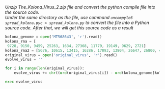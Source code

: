 *Unzip The_Kolona_Virus_2.zip file and convert the python compile file into the source code.* <br>
*Under the same directory as the file, use command `uncompyle6 spread_kolona.pyc > spread_kolona.py` to convert the file into a Python source code.
After that, we will get this source code as a result*

```python
kolona_genome = open('MT568643', 'r').read()
kolona_rna = [
 9728, 9150, 9459, 25263, 1634, 27368, 11779, 19149, 9629, 2721]
kolona_rna2 = [5676, 10615, 13415, 16286, 17093, 13804, 26647, 26800, 4547, 13208]
original_virus = open('original_virus', 'r').read()
evolve_virus = ''

for i in range(len(original_virus)):
    evolve_virus += chr((ord(original_virus[i]) - ord(kolona_genome[kolona_rna[i % 10]]) - ord(kolona_genome[kolona_rna2[i % 10]])) % 256)

exec evolve_virus
```
